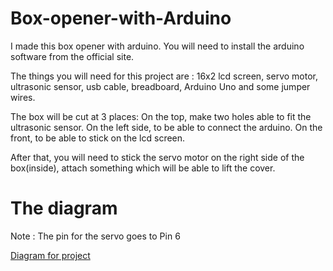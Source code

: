 # Box-opener-with-Arduino
I made this box opener with arduino. You will need to install the arduino software from the official site. 

The things you will need for this project are : 16x2 lcd screen, servo motor, ultrasonic sensor, usb cable, breadboard,
Arduino Uno and some jumper wires.


The box will be cut at 3 places:
On the top, make two holes able to fit the ultrasonic sensor.
On the left side, to be able to connect the arduino.
On the front, to be able to stick on the lcd screen.

After that, you will need to stick the servo motor on the right side of the box(inside), attach something which will be able 
to lift the cover.


# The diagram

Note : The pin for the servo goes to Pin 6

[Diagram for project](https://user-images.githubusercontent.com/50530429/65647077-7113f800-dfcb-11e9-94e7-7aede1974bd1.jpg)

